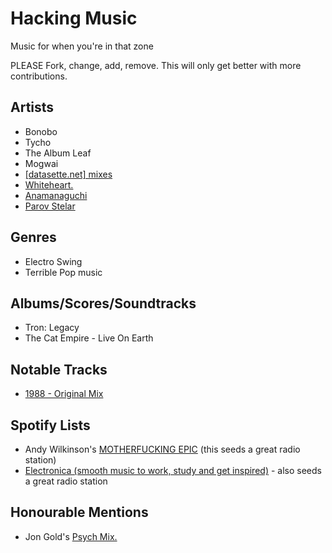 # Hacking Music

Music for when you're in that zone

PLEASE Fork, change, add, remove. This will only get better with more contributions.

## Artists

- Bonobo
- Tycho
- The Album Leaf
- Mogwai
- [[datasette.net] mixes](http://datassette.net/?l=mixes)
- [Whiteheart.](https://soundcloud.com/whit3h34rt)
- [Anamanaguchi](http://open.spotify.com/artist/2UwJRAgSOi1zcLkvUNc8XL)
- [Parov Stelar](https://play.spotify.com/artist/65EXuYHVoehCKqp0kOS6px)

## Genres

- Electro Swing
- Terrible Pop music

## Albums/Scores/Soundtracks

- Tron: Legacy
- The Cat Empire - Live On Earth

## Notable Tracks

- [1988 - Original Mix](http://open.spotify.com/track/68YRdMv167zby0ceobW8em)

## Spotify Lists

- Andy Wilkinson's [MOTHERFUCKING EPIC](http://open.spotify.com/user/1231095985/playlist/4OtarRqf43JIRFAosBw8PE) (this seeds a great radio station)
- [Electronica (smooth music to work, study and get inspired)](http://open.spotify.com/user/luckyshot/playlist/7gYXd3HbmhN3SUCahqKuTj) - also seeds a great radio station

## Honourable Mentions

- Jon Gold's [Psych Mix.](http://open.spotify.com/user/zurich/playlist/59O4pP7lGTiCSJKGc2qu31)
